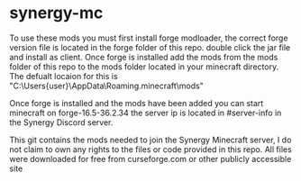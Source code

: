 # synergy-mc
To use these mods you must first install forge modloader, the correct forge version file is located in the forge folder of this repo. double click the jar file and install as client. Once forge is installed add the mods from the mods folder of this repo to the mods folder located in your minecraft directory. The defualt locaion for this is "C:\Users\{user}\AppData\Roaming\.minecraft\mods"

Once forge is installed and the mods have been added you can start minecraft on forge-16.5-36.2.34 the server ip is located in #server-info in the Synergy Discord server.




This git contains the mods needed to join the Synergy Minecraft server, I do not claim to own any rights to the files or code provided in this repo. All files were downloaded for free from curseforge.com or other publicly accessible site
